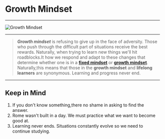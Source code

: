 # Growth Mindset

***

![Growth Mindset](C:\Users\crish\Downloads\0.png)

***

>***Growth mindset*** is refusing to give up in the face of adversity. Those who push through the difficult part of situations receive the best rewards. Naturally, when trying to learn new things we'll hit roadblocks.It how we respond and adapt to these changes that determine whether one is in a **[fixed mindset](https://tophat.com/glossary/f/fixed-mindset/ "People who see their qualities as fixed traits that cannot change.")** or **[growth mindset](https://tophat.com/glossary/g/growth-mindset/ "People who believe that their success depends on time and effort")**. Naturally,this means that those in the **growth mindset** and **lifelong learners** are synonymous. Learning and progress never end.

***

## Keep in Mind

1. If you don't know something,there no shame in asking to find the answer.
1. Rome wasn't built in a day. We must practice what we want to become good at.
1. Learning never ends. Situations constantly evolve so we need to continue studying.
